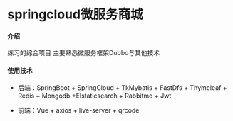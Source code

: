 # springcloud微服务商城

#### 介绍

练习的综合项目 主要熟悉微服务框架Dubbo与其他技术

#### 使用技术

* 后端：SpringBoot + SpringCloud + TkMybatis + FastDfs + Thymeleaf + Redis + Mongodb +Elstaticsearch + Rabbitmq + Jwt

* 前端：Vue + axios + live-server + qrcode